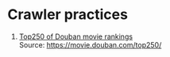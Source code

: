 # Crawler practices
1. [Top250 of Douban movie rankings](./DoubanMovieTop250/doubantop250.py)
<br>Source:  <https://movie.douban.com/top250/>